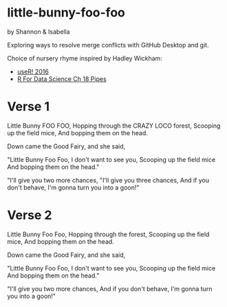 # little-bunny-foo-foo

by Shannon & Isabella

Exploring ways to resolve merge conflicts with GitHub Desktop and git.

Choice of nursery rhyme inspired by Hadley Wickham:


* [useR! 2016](https://twitter.com/ameliamn/status/748193609401327616)
* [R For Data Science Ch 18 Pipes](https://bookdown.org/roy_schumacher/r4ds/pipes.html)

# Verse 1

Little Bunny FOO FOO,
Hopping through the CRAZY LOCO forest,
Scooping up the field mice,
And bopping them on the head.

Down came the Good Fairy, and she said,

"Little Bunny Foo Foo,
I don't want to see you,
Scooping up the field mice
And bopping them on the head."

"I'll give you two more chances,
"I'll give you three chances,
And if you don't behave,
I'm gonna turn you into a goon!"


# Verse 2

Little Bunny Foo Foo,
Hopping through the forest,
Scooping up the field mice,
And bopping them on the head.

Down came the Good Fairy, and she said,

"Little Bunny Foo Foo,
I don't want to see you,
Scooping up the field mice
And bopping them on the head."

"I'll give you two more chances,
And if you don't behave,
I'm gonna turn you into a goon!"

